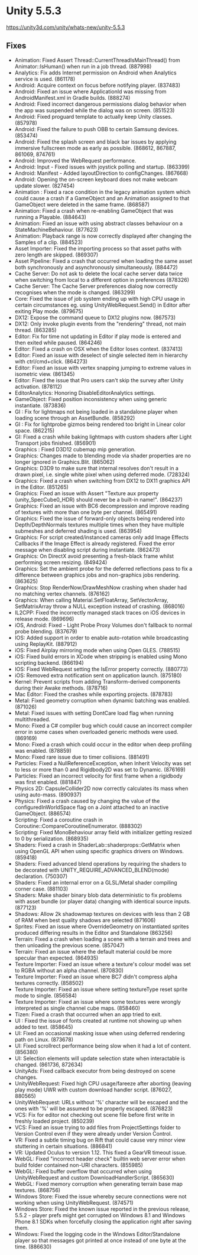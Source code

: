 # Unity 5.5.3

https://unity3d.com/unity/whats-new/unity-5.5.3

## Fixes



*   Animation: Fixed Assert Thread::CurrentThreadIsMainThread() from Animator::IsHuman() when run in a job thread. (887998)
*   Analytics: Fix adds Internet permission on Android when Analytics service is used. (861178)
*   Android: Acquire context on focus before notifying player. (837483)
*   Android: Fixed an issue where ApplicationId was missing from AndroidManifest.xml in Gradle builds. (888274)
*   Android: Fixed incorrect dangerous permissions dialog behavior when the app was suspended while the dialog was on screen. (851523)
*   Android: Fixed proguard template to actually keep Unity classes. (857978)
*   Android: Fixed the failure to push OBB to certain Samsung devices. (853474)
*   Android: Fixed the splash screen and black bar issues by applying immersive fullscreen mode as early as possible. (868612, 867887, 861069, 874761)
*   Android: Improved the WebRequest performance.
*   Android: Input - Fixed issues with joystick polling and startup. (863399)
*   Android: Manifest - Added layoutDirection to configChanges. (867668)
*   Android: Opening the on-screen keyboard does not make webcam update slower. (827454)
*   Animation : Fixed a race condition in the legacy animation system which could cause a crash if a GameObject and an Animation assigned to that GameObject were deleted in the same frame. (868587)
*   Animation: Fixed a crash when re-enabling GameObject that was running a Playable. (884643)
*   Animation: Fixed an issue with using abstract classes behaviour on a StateMachineBehaviour. (877623)
*   Animation: Playback range is now correctly displayed after changing the Samples of a clip. (884523)
*   Asset Importer: Fixed the importing process so that asset paths with zero length are skipped. (869307)
*   Asset Pipeline: Fixed a crash that occurred when loading the same asset both synchronously and asynchronously simultaneously. (884472)
*   Cache Server: Do not ask to delete the local cache server data twice when switching from local to a different option in preferences (878326)
*   Cache Server: The Cache Server preferences dialog now correctly recognises when the mode is changed. (863299)
*   Core: Fixed the issue of job system ending up with high CPU usage in certain circumstances eg. using UnityWebRequest.Send() in Editor after exiting Play mode. (879675)
*   DX12: Expose the command queue to DX12 plugins now. (867573)
*   DX12: Only invoke plugin events from the "rendering" thread, not main thread. (863285)
*   Editor: Fix for time not updating in Editor if play mode is entered and then exited while paused. (864246)
*   Editor: Fixed a crash on OSX when the Editor loses context. (837413)
*   Editor: Fixed an issue with deselect of single selected item in hierarchy with ctrl/cmd+click. (864273)
*   Editor: Fixed an issue with vertex snapping jumping to extreme values in isometric view. (861345)
*   Editor: Fixed the issue that Pro users can't skip the survey after Unity activation. (878112)
*   EditorAnalytics: Honoring DisableEditorAnalytics settings.
*   GameObject: Fixed position inconsistency when using generic instantiate. (873836)
*   GI : Fix for lightmaps not being loaded in a standalone player when loading scene through an AssetBundle. (858292)
*   GI : Fix for lightprobe gizmos being rendered too bright in Linear color space. (862215)
*   GI: Fixed a crash while baking lightmaps with custom shaders after Light Transport jobs finished. (856901)
*   Graphics : Fixed D3D12 cubemap mip generation.
*   Graphics: Changes made to blending mode via shader properties are no longer ignored in Graphics.Blit. (865062)
*   Graphics: D3D9 to make sure that internal resolves don't result in a drawn pixel, i.e. single white pixel when using deferred mode. (728324)
*   Graphics: Fixed a crash when switching from DX12 to DX11 graphics API in the Editor. (851265)
*   Graphics: Fixed an issue with Assert "Texture aux property (unity\_SpecCube0\_HDR) should never be a built-in name!". (864237)
*   Graphics: Fixed an issue with BC6 decompression and improve reading of textures with more than one byte per channel. (865491)
*   Graphics: Fixed the issue of forward-only objects being rendered into Depth/DepthNormals textures multiple times when they have multiple submeshes and deferred shading is used. (863954)
*   Graphics: For script created/instanced cameras only add Image Effects Callbacks if the Image Effect is already registered. Fixed the error message when disabling script during instantiate. (862473)
*   Graphics: On DirectX avoid presenting a fresh-black frame whilst performing screen resizing. (849424)
*   Graphics: Set the ambient probe for the deferred reflections pass to fix a difference between graphics jobs and non-graphics jobs rendering. (863625)
*   Graphics: Stop RenderNow/DrawMeshNow crashing when shader had no matching vertex channels. (876162)
*   Graphics: When calling Material.SetFloatArray, SetVectorArray, SetMatrixArray throw a NULL exception instead of crashing. (868016)
*   IL2CPP: Fixed the incorrectly managed stack traces on iOS devices in release mode. (869696)
*   iOS, Android: Fixed - Light Probe Proxy Volumes don't fallback to normal probe blending. (837679)
*   IOS: Added support in order to enable auto-rotation while broadcasting using ReplayKit. (887912)
*   iOS: Fixed Airplay mirroring mode when using Open GLES. (788515)
*   iOS: Fixed build errors in XCode when stripping is enabled using Mono scripting backend. (866194)
*   IOS: Fixed WebRequest setting the IsError property correctly. (880773)
*   iOS: Removed extra notification sent on application launch. (875180)
*   Kernel: Prevent scripts from adding Transform-derived components during their Awake methods. (878716)
*   Mac Editor: Fixed the crashes while exporting projects. (878783)
*   Metal: Fixed geometry corruption when dynamic batching was enabled. (871026)
*   Metal: Fixed issues with setting DontCare load flag when running multithreaded.
*   Mono: Fixed a C# compiler bug which could cause an incorrect compiler error in some cases when overloaded generic methods were used. (869169)
*   Mono: Fixed a crash which could occur in the editor when deep profiling was enabled. (878859)
*   Mono: Fixed rare issue due to timer collisions. (881491)
*   Particles: Fixed a NullReferenceException, when Inherit Velocity was set to less or more than 0 and Rigidbody2D was set to Dynamic. (876169)
*   Particles: Fixed an incorrect velocity for first frame when a rigidbody was first enabled. (881847)
*   Physics 2D: CapsuleCollider2D now correctly calculates its mass when using auto-mass. (890937)
*   Physics: Fixed a crash caused by changing the value of the configuredInWorldSpace flag on a Joint attached to an inactive GameObject. (886574)
*   Scripting: Fixed a coroutine crash in Coroutine::CompareCoroutineEnumerator. (888302)
*   Scripting: Fixed MonoBehaviour array field with initializer getting resized to 0 by serialization. (868935)
*   Shaders: Fixed a crash in ShaderLab::shaderprops::GetMatrix when using OpenGL API when using specific graphics drivers on Windows. (859418)
*   Shaders: Fixed advanced blend operations by requiring the shaders to be decorated with UNITY\_REQUIRE\_ADVANCED\_BLEND(mode) declaration. (750307)
*   Shaders: Fixed an internal error on a GLSL/Metal shader compiling corner case. (881103)
*   Shaders: Make shader binary blob data deterministic to fix problems with asset bundle (or player data) changing with identical source inputs. (877123)
*   Shadows: Allow 2k shadowmap textures on devices with less than 2 GB of RAM when best quality shadows are selected (871606)
*   Sprites: Fixed an issue where OverrideGeometry on instantiated sprites produced differing results in the Editor and Standalone (863256)
*   Terrain: Fixed a crash when loading a scene with a terrain and trees and then unloading the previous scene. (857047)
*   Terrain: Fixed an issue where the default material could be more specular than expected. (864935)
*   Texture Importer: Fixed an issue where a texture's colour model was set to RGBA without an alpha channel. (870830)
*   Texture Importer: Fixed an issue where BC7 didn't compress alpha textures correctly. (858502)
*   Texture Importer: Fixed an issue where setting textureType reset sprite mode to single. (856584)
*   Texture Importer: Fixed an issue where some textures were wrongly interpreted as single channel cube maps. (858460)
*   Tizen: Fixed a crash that occurred when an app tried to exit.
*   UI : Fixed the issue of fonts created at runtime not showing up when added to text. (858645)
*   UI: Fixed an occasional masking issue when using deferred rendering path on Linux. (873678)
*   UI: Fixed scrollrect performance being slow when it had a lot of content. (856380)
*   UI: Selection elements will update selection state when interactable is changed. (861736, 872634)
*   UnityAds: Fixed callback executor from being destroyed on scene changes.
*   UnityWebRequest: Fixed high CPU usage/fareeze after aborting (leaving play mode) UWR with custom download handler script. (876027, 880565)
*   UnityWebRequest: URLs without '%' character will be escaped and the ones with '%' will be assumed to be properly escaped. (876823)
*   VCS: Fix for editor not checking out scene file before first write in freshly loaded project. (850239)
*   VCS: Fixed an issue trying to add files from ProjectSettings folder to Version Control even if they were already under Version Control.
*   VR: Fixed a subtle timing bug on Rift that could cause very minor view stuttering in certain situations. (886841)
*   VR: Updated Oculus to version 1.12. This fixed a GearVR timeout issue.
*   WebGL: Fixed "incorrect header check" builtin web server error when build folder contained non-URI characters. (855985)
*   WebGL: Fixed buffer overflow that occurred when using UnityWebRequest and custom DownloadHandlerScript. (865630)
*   WebGL: Fixed memory corruption when generating terrain base map textures. (868756)
*   Windows Store: Fixed the issue whereby secure connections were not working when using UnityWebRequest. (874571)
*   Windows Store: Fixed the known issue reported in the previous release, 5.5.2 - player prefs might get corrupted on Windows 8.1 and Windows Phone 8.1 SDKs when forcefully closing the application right after saving them.
*   Windows: Fixed the logging code in the Windows Editor/Standalone player so that messages got printed at once instead of one byte at the time. (886630)